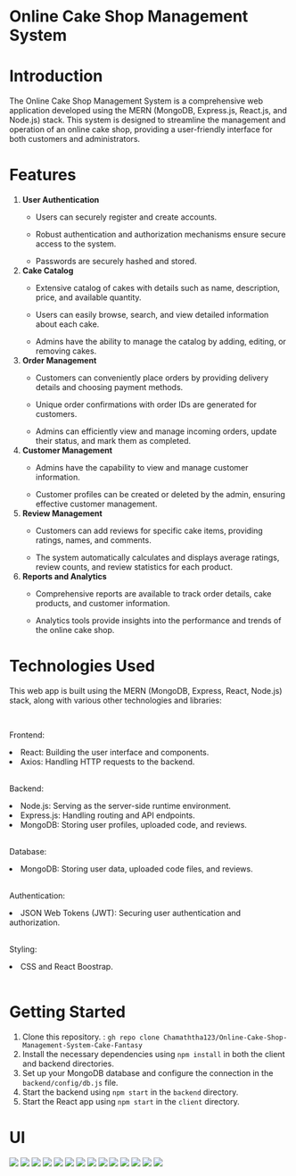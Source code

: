# Online Cake Shop Management System

# Introduction

<p>The Online Cake Shop Management System is a comprehensive web application developed using the MERN (MongoDB, Express.js, React.js, and Node.js) stack. This system is designed to streamline the management and operation of an online cake shop, providing a user-friendly interface for both customers and administrators.</p>

# Features

<ol>
<li><b>User Authentication</b></li>
<ul><li>Users can securely register and create accounts.</li></ul>
<ul><li>Robust authentication and authorization mechanisms ensure secure access to the system.</li></ul>
<ul><li>Passwords are securely hashed and stored.</li></ul>

<li><b>Cake Catalog</b></li>
<ul><li>Extensive catalog of cakes with details such as name, description, price, and available quantity.</li></ul>
<ul><li>Users can easily browse, search, and view detailed information about each cake.</li></ul>
<ul><li>Admins have the ability to manage the catalog by adding, editing, or removing cakes.</li></ul>

<li><b>Order Management</b></li>
<ul><li>Customers can conveniently place orders by providing delivery details and choosing payment methods.</li></ul>
<ul><li>Unique order confirmations with order IDs are generated for customers.</li></ul>
<ul><li>Admins can efficiently view and manage incoming orders, update their status, and mark them as completed.</li></ul>

<li><b>Customer Management</b></li>
<ul><li>Admins have the capability to view and manage customer information.</li></ul>
<ul><li>Customer profiles can be created or deleted by the admin, ensuring effective customer management.</li></ul>

<li><b>Review Management</b></li>
<ul><li>Customers can add reviews for specific cake items, providing ratings, names, and comments.</li></ul>
<ul><li>The system automatically calculates and displays average ratings, review counts, and review statistics for each product.</li></ul>

<li><b>Reports and Analytics</b></li>
<ul><li>Comprehensive reports are available to track order details, cake products, and customer information.</li></ul>
<ul><li>Analytics tools provide insights into the performance and trends of the online cake shop.</li></ul>

</ol>

# Technologies Used
<p>This web app is built using the MERN (MongoDB, Express, React, Node.js) stack, along with various other technologies and libraries:</p>
<br>
<p>Frontend:</p>
<li>React: Building the user interface and components.</li>
<li>Axios: Handling HTTP requests to the backend.</li>
<br>
<p>Backend:</p>
<li>Node.js: Serving as the server-side runtime environment.</li>
<li>Express.js: Handling routing and API endpoints.</li>
<li>MongoDB: Storing user profiles, uploaded code, and reviews.</li>
<br>
<p>Database:</p>
<li>MongoDB: Storing user data, uploaded code files, and reviews.</li>
<br>
<p>Authentication:</p>
<li>JSON Web Tokens (JWT): Securing user authentication and authorization.</li>
<br>
<p>Styling:</p>
<li>CSS and React Boostrap.</li><br>


# Getting Started
1. Clone this repository. : `gh repo clone Chamaththa123/Online-Cake-Shop-Management-System-Cake-Fantasy`<br>
2. Install the necessary dependencies using `npm install` in both the client and backend directories.<br>
3. Set up your MongoDB database and configure the connection in the `backend/config/db.js` file.<br>
4. Start the backend using `npm start` in the `backend` directory.<br>
5. Start the React app using `npm start` in the `client` directory.<br>

# UI

<img src='https://firebasestorage.googleapis.com/v0/b/test-reactnative-9bda1.appspot.com/o/home.png?alt=media&token=b30d1411-764a-4145-8df8-91144e907ab7'>
<img src='https://firebasestorage.googleapis.com/v0/b/test-reactnative-9bda1.appspot.com/o/register.png?alt=media&token=120c919a-d0f4-4a30-b716-04f4ca69f59f'>
<img src='https://firebasestorage.googleapis.com/v0/b/test-reactnative-9bda1.appspot.com/o/login.png?alt=media&token=d38ff4b3-fd01-4e14-841c-86d576137385'>
<img src='https://firebasestorage.googleapis.com/v0/b/test-reactnative-9bda1.appspot.com/o/cake%20list.png?alt=media&token=43ccfcbb-3cad-4a89-ad2c-6443c257466b'>
<img src='https://firebasestorage.googleapis.com/v0/b/test-reactnative-9bda1.appspot.com/o/collection.png?alt=media&token=a41b92ac-ee89-4e40-b54b-24f662697916'>
<img src='https://firebasestorage.googleapis.com/v0/b/test-reactnative-9bda1.appspot.com/o/custom%20order.png?alt=media&token=f36b54a9-4af7-43b2-8933-5f6ea91c0cf1'>
<img src='https://firebasestorage.googleapis.com/v0/b/test-reactnative-9bda1.appspot.com/o/delivery%20des.png?alt=media&token=c2bb50f3-9e5a-489c-82bc-efa54d11669e'>
<img src='https://firebasestorage.googleapis.com/v0/b/test-reactnative-9bda1.appspot.com/o/faq.png?alt=media&token=bce7f574-7b05-4e28-a24e-d466690aa102'>
<img src='https://firebasestorage.googleapis.com/v0/b/test-reactnative-9bda1.appspot.com/o/contact%20us.png?alt=media&token=6fe63884-6f75-4d26-bb72-49f92d8016a1'>
<img src='https://firebasestorage.googleapis.com/v0/b/test-reactnative-9bda1.appspot.com/o/about.png?alt=media&token=f66e872e-d065-463d-93c2-8f22cb2ef4d9'>
<img src='https://firebasestorage.googleapis.com/v0/b/test-reactnative-9bda1.appspot.com/o/range.png?alt=media&token=b015ed86-62ce-4108-a7fa-0edf6d458fc3'>
<img src='https://firebasestorage.googleapis.com/v0/b/test-reactnative-9bda1.appspot.com/o/item.png?alt=media&token=f30c5052-d3e1-4640-b5ca-3b3f54cc1809'>
<img src='https://firebasestorage.googleapis.com/v0/b/test-reactnative-9bda1.appspot.com/o/review.png?alt=media&token=df9c9e07-4e9d-417e-9ad4-b4cae64dc611'>
<img src='https://firebasestorage.googleapis.com/v0/b/test-reactnative-9bda1.appspot.com/o/product.png?alt=media&token=9fbc0cf5-e8f2-4df3-ae79-295ef0ce022c'>


